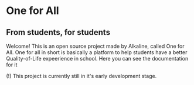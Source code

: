 # One for All
## From students, for students

<p>Welcome! This is an open source project made by Alkaline, called One for All. One for all in short is basically a platform to help students have a better Quality-of-Life expeerience in school. Here you can see the documentation for it</p>

<p>(!) This project is currently still in it's early development stage.</p>
